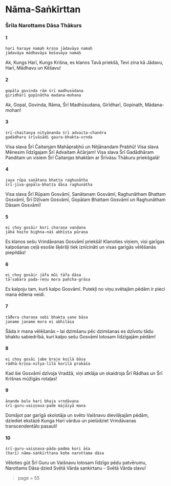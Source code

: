 # Nāma-Saṅkīrttan

### Šrīla Narottams Dāsa Thākurs

#### 1

    hari haraye namaḥ kṛṣṇa jādavāya namaḥ
    jādavāya mādhavāya keśavāya namaḥ

Ak, Kungs Harī, Kungs Krišna, es klanos Tavā priekšā, Tevi zina kā Jādavu, Harī, Mādhavu un Kēšavu!

#### 2

    gopāla govinda rām śrī madhusūdana
    giridhārī gopīnātha madana-mohana

Ak, Gopal, Govinda, Rāma, Šrī Madhūsudana, Girīdharī, Gopinath, Mādana-mohan!

#### 3

    śrī-chaitanya nityānanda śrī advaita-chandra
    gadādhara śrīvāsādi gaura-bhakta-vṛnda

Visa slava Šrī Čaitanjam Mahāprabhū un Nitjānandam Prabhū! Visa slava Mēnesim līdzīgajam Šrī Advaitam Āčārjam! Visa slava Šrī Gadādhāram Panditam un visiem Šrī Čaitanjas bhaktām ar Šrīvāsu Thākuru priekšgalā!

#### 4

    jaya rūpa sanātana bhaṭṭa raghunātha
    śrī-jīva-gopāla-bhaṭṭa dāsa raghunātha

Visa slava Šrī Rūpam Gosvāmī, Sanātanam Gosvāmī, Raghunātham Bhattam Gosvāmī, Šrī Džīvam Gosvāmī, Gopālam Bhattam Gosvāmī un Raghunātham Dāsam Gosvāmī!

#### 5

    ei choy gosāir kori charaṇa vandana
    jāhā hoite bighna-nāś abhīṣṭa pūraṇa

Es klanos sešu Vrindāvanas Gosvāmī priekšā! Klanoties viņiem, visi garīgas kalpošanas ceļā esošie šķēršļi tiek iznīcināti un visas garīgās vēlēšanās piepildās!

#### 6

    ei choy gosāir jā̐ra mu̐i tā̐ra dāsa
    tā̐-sabāra pada-reṇu mora pañcha-grāsa

Es kalpoju tam, kurš kalpo Gosvāmī. Putekļi no viņu svētajām pēdām ir pieci mana ēdiena veidi.

#### 7

    tā̐dera charaṇa sebi bhakta sane bāsa
    janame janame mora ei abhilāṣa

Šāda ir mana vēlēšanās – lai dzimšanu pēc dzimšanas es dzīvotu tādu bhaktu sabiedrībā, kuri kalpo sešu Gosvāmī lotosam līdzīgajām pēdām!

#### 8

    ei choy gosāi jabe braje koilā bāsa
    rādhā-kṛṣṇa-nitya-līlā korilā prakāśa

Kad šie Gosvāmī dzīvoja Vradžā, viņi atklāja un skaidroja Šrī Rādhas un Šrī Krišnas mūžīgās rotaļas!

#### 9

    ānande bolo hari bhaja vṛndāvana
    śrī-guru-vaiṣṇava-pade majāiyā mana

Domājot par garīgā skolotāja un svēto Vaišnavu dievišķajām pēdām, dziediet ekstāzē Kunga Harī vārdus un pielūdziet Vrindāvanas transcendentālo pasauli!

#### 10

    śrī-guru-vaiṣṇava-pāda-padma kori āśa
    (hari) nāma-saṅkīrttana kohe narottama dāsa

Vēloties gūt Šrī Guru un Vaišnavu lotosam līdzīgo pēdu patvērumu, Narottams Dāsa dzied Svētā Vārda sankirtanu - Svētā Vārda slavu!


> page = 55
